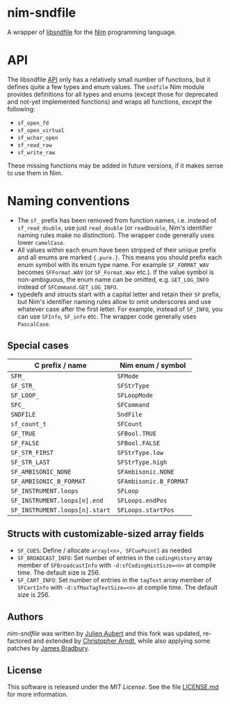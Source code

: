 nim-sndfile
===========

A wrapper of [libsndfile] for the [Nim] programming language.


# API

The libsndfile [API] only has a relatively small number of functions, but it
defines quite a few types and enum values. The `sndfile` Nim module provides
definitions for all types and enums (except those for deprecated and not-yet
implemented functions) and wraps all functions, *except* the following:

* `sf_open_fd`
* `sf_open_virtual`
* `sf_wchar_open`
* `sf_read_raw`
* `sf_write_raw`

These missing functions may be added in future versions, if it makes sense to
use them in Nim.


# Naming conventions

* The `sf_` prefix has been removed from function names, i.e. instead of
  `sf_read_double`, use just `read_double` (or `readDouble`, Nim's
  identifier naming rules make no distinction).
  The wrapper code generally uses lower `camelCase`.
* All values within each enum have been stripped of their unique prefix and
  all enums are marked `{.pure.}`. This means you should prefix each enum
  symbol with its enum type name. For example `SF_FORMAT_WAV` becomes
  `SFFormat.WAV` (or `SF_Format.Wav` etc.). If the value symbol is
  non-ambiguous, the enum name can be omitted, e.g. `GET_LOG_INFO` instead
  of `SFCommand.GET_LOG_INFO`.
* typedefs and structs start with a capital letter and retain their `SF`
  prefix, but Nim's identifier naming rules allow to omit underscores and use
  whatever case after the first letter. For example, instead of `SF_INFO`, you
  can use `SFInfo`, `SF_info` etc. The wrapper code generally uses
  `PascalCase`.


## Special cases

| C prefix / name                | Nim enum / symbol      |
| ------------------------------ | ---------------------- |
| `SFM_`                         | `SFMode`               |
| `SF_STR_`                      | `SFStrType`            |
| `SF_LOOP_`                     | `SFLoopMode`           |
| `SFC_`                         | `SFCommand`            |
| `SNDFILE`                      | `SndFile`              |
| `sf_count_t`                   | `SFCount`              |
| `SF_TRUE`                      | `SFBool.TRUE`          |
| `SF_FALSE`                     | `SFBool.FALSE`         |
| `SF_STR_FIRST`	               | `SFStrType.low`        |
| `SF_STR_LAST`	                 | `SFStrType.high`       |
| `SF_AMBISONIC_NONE`            | `SFAmbisonic.NONE`     |
| `SF_AMBISONIC_B_FORMAT`        | `SFAmbisonic.B_FORMAT` |
| `SF_INSTRUMENT.loops`          | `SFLoop`               |
| `SF_INSTRUMENT.loops[n].end`   | `SFLoops.endPos`       |
| `SF_INSTRUMENT.loops[n].start` | `SFLoops.startPos`     |


## Structs with customizable-sized array fields

* `SF_CUES`: Define / allocate `array[<n>, SFCuePoint]` as needed
* `SF_BROADCAST_INFO`:  Set number of entries in the `codingHistory` array
  member of `SFBroadcastInfo` with `-d:sfCodingHistSize=<n>` at compile time.
  The default size is 256.
* `SF_CART_INFO`:  Set number of entries in the `tagText` array member of
  `SFCartInfo` with `-d:sfMaxTagTextSize=<n>` at compile time. The default
  size is 256.


## Authors

*nim-sndfile* was written by [Julien Aubert](https://github.com/julienaubert)
and this fork was updated, re-factored and extended by
[Christopher Arndt](https://github.com/SpotlightKid), while also applying
some patches by [James Bradbury](https://github.com/jamesb93).


## License

This software is released under the *MIT License*. See the file
[LICENSE.md](./LICENSE.md) for more information.


[API]: https://libsndfile.github.io/libsndfile/api.html
[libsndfile]: https://libsndfile.github.io/libsndfile/
[Nim]: https://nim-lang.org/
